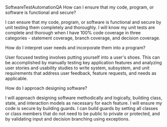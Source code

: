 SoftwareTestAutomationQA
How can I ensure that my code, program, or software is functional and secure?

I can ensure that my code, program, or software is functional and secure by unit testing them completely and thoroughly. I will know my unit tests are complete and thorough when I have 100% code coverage in three categories - statement coverage, branch coverage, and decision coverage.

How do I interpret user needs and incorporate them into a program?

User focused testing involves putting yourself into a user's shoes. This can be accomplished by manually testing key application features and analyzing user stories and usability studies to write system, subsystem, and unit requirements that address user feedback, feature requests, and needs as applicable.

How do I approach designing software?

I will approach designing software methodically and logically, building class, state, and interaction models as necessary for each feature. I will ensure my code is secure by building guards. I can build guards by setting all classes or class members that do not need to be public to private or protected, and by validating input and decision branching using exceptions.
